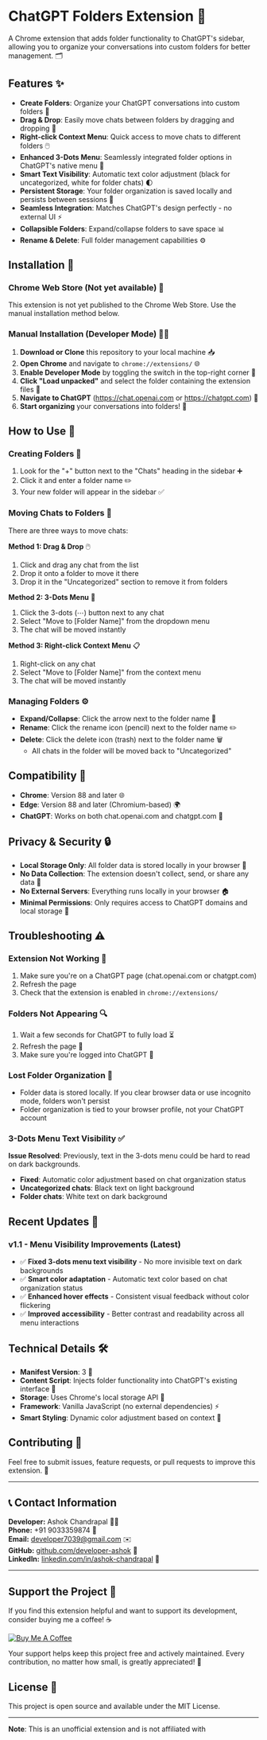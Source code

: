 # ChatGPT Folders Extension 📂

A Chrome extension that adds folder functionality to ChatGPT's sidebar, allowing you to organize your conversations into custom folders for better management. 🗂️

## Features ✨

- **Create Folders**: Organize your ChatGPT conversations into custom folders 📁
- **Drag & Drop**: Easily move chats between folders by dragging and dropping 🔄
- **Right-click Context Menu**: Quick access to move chats to different folders 🖱️
- **Enhanced 3-Dots Menu**: Seamlessly integrated folder options in ChatGPT's native menu 🎯
- **Smart Text Visibility**: Automatic text color adjustment (black for uncategorized, white for folder chats) 🌓
- **Persistent Storage**: Your folder organization is saved locally and persists between sessions 💾
- **Seamless Integration**: Matches ChatGPT's design perfectly - no external UI ⚡
- **Collapsible Folders**: Expand/collapse folders to save space 📊
- **Rename & Delete**: Full folder management capabilities ⚙️

## Installation 🚀

### Chrome Web Store (Not yet available) 🏪
This extension is not yet published to the Chrome Web Store. Use the manual installation method below.

### Manual Installation (Developer Mode) 👨‍💻

1. **Download or Clone** this repository to your local machine 📥
2. **Open Chrome** and navigate to `chrome://extensions/` 🌐
3. **Enable Developer Mode** by toggling the switch in the top-right corner 🔧
4. **Click "Load unpacked"** and select the folder containing the extension files 📁
5. **Navigate to ChatGPT** (https://chat.openai.com or https://chatgpt.com) 🔗
6. **Start organizing** your conversations into folders! 🎯

## How to Use 📝

### Creating Folders 📂
1. Look for the "+" button next to the "Chats" heading in the sidebar ➕
2. Click it and enter a folder name ✏️
3. Your new folder will appear in the sidebar ✅

### Moving Chats to Folders 🔄
There are three ways to move chats:

**Method 1: Drag & Drop** 🖱️
1. Click and drag any chat from the list
2. Drop it onto a folder to move it there
3. Drop it in the "Uncategorized" section to remove it from folders

**Method 2: 3-Dots Menu** 🔧
1. Click the 3-dots (⋯) button next to any chat
2. Select "Move to [Folder Name]" from the dropdown menu
3. The chat will be moved instantly

**Method 3: Right-click Context Menu** 📋
1. Right-click on any chat
2. Select "Move to [Folder Name]" from the context menu
3. The chat will be moved instantly

### Managing Folders ⚙️
- **Expand/Collapse**: Click the arrow next to the folder name 🔽
- **Rename**: Click the rename icon (pencil) next to the folder name ✏️
- **Delete**: Click the delete icon (trash) next to the folder name 🗑️
  - All chats in the folder will be moved back to "Uncategorized"

## Compatibility 🔌

- **Chrome**: Version 88 and later 🌐
- **Edge**: Version 88 and later (Chromium-based) 🌍
- **ChatGPT**: Works on both chat.openai.com and chatgpt.com 🤖

## Privacy & Security 🔒

- **Local Storage Only**: All folder data is stored locally in your browser 💾
- **No Data Collection**: The extension doesn't collect, send, or share any data 🚫
- **No External Servers**: Everything runs locally in your browser 🏠
- **Minimal Permissions**: Only requires access to ChatGPT domains and local storage 🔑

## Troubleshooting ⚠️

### Extension Not Working 🔧
1. Make sure you're on a ChatGPT page (chat.openai.com or chatgpt.com)
2. Refresh the page
3. Check that the extension is enabled in `chrome://extensions/`

### Folders Not Appearing 🔍
1. Wait a few seconds for ChatGPT to fully load ⏳
2. Refresh the page 🔄
3. Make sure you're logged into ChatGPT 🔐

### Lost Folder Organization 📁
- Folder data is stored locally. If you clear browser data or use incognito mode, folders won't persist
- Folder organization is tied to your browser profile, not your ChatGPT account

### 3-Dots Menu Text Visibility ✅
**Issue Resolved**: Previously, text in the 3-dots menu could be hard to read on dark backgrounds.
- **Fixed**: Automatic color adjustment based on chat organization status
- **Uncategorized chats**: Black text on light background
- **Folder chats**: White text on dark background

## Recent Updates 🔄

### v1.1 - Menu Visibility Improvements (Latest)
- ✅ **Fixed 3-dots menu text visibility** - No more invisible text on dark backgrounds
- ✅ **Smart color adaptation** - Automatic text color based on chat organization status
- ✅ **Enhanced hover effects** - Consistent visual feedback without color flickering
- ✅ **Improved accessibility** - Better contrast and readability across all menu interactions

## Technical Details 🛠️

- **Manifest Version**: 3 📜
- **Content Script**: Injects folder functionality into ChatGPT's existing interface 🔧
- **Storage**: Uses Chrome's local storage API 💽
- **Framework**: Vanilla JavaScript (no external dependencies) ⚡
- **Smart Styling**: Dynamic color adjustment based on context 🎨

## Contributing 🤝

Feel free to submit issues, feature requests, or pull requests to improve this extension. 👥

---

## 📞 Contact Information

**Developer:** Ashok Chandrapal 👨‍💻  
**Phone:** +91 9033359874 📱  
**Email:** developer7039@gmail.com ✉️  
**GitHub:** [github.com/developer-ashok](https://github.com/developer-ashok) 🐙  
**LinkedIn:** [linkedin.com/in/ashok-chandrapal](https://linkedin.com/in/ashok-chandrapal) 💼

---

## Support the Project 💝

If you find this extension helpful and want to support its development, consider buying me a coffee! ☕

[![Buy Me A Coffee](https://img.shields.io/badge/Buy%20Me%20A%20Coffee-support%20the%20project-yellow.svg?style=flat-square&logo=buy-me-a-coffee)](https://buymeacoffee.com/coderubix)

Your support helps keep this project free and actively maintained. Every contribution, no matter how small, is greatly appreciated! 🙏

## License 📄

This project is open source and available under the MIT License.

---

**Note**: This is an unofficial extension and is not affiliated with